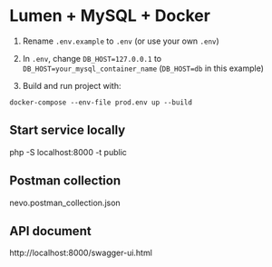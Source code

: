 # Lumen + MySQL + Docker

1. Rename `.env.example` to `.env` (or use your own `.env`)

2. In `.env`, change `DB_HOST=127.0.0.1` to `DB_HOST=your_mysql_container_name` (`DB_HOST=db` in this example)

3. Build and run project with:

```
docker-compose --env-file prod.env up --build
```

## Start service locally
php -S localhost:8000 -t public

## Postman collection
nevo.postman_collection.json

## API document
http://localhost:8000/swagger-ui.html
